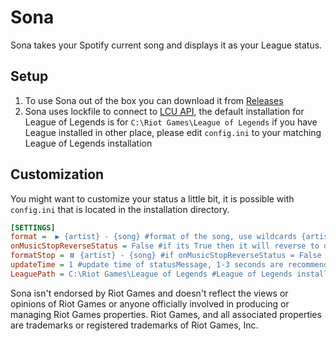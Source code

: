 # Sona
Sona takes your Spotify current song and displays it as your League status.


## Setup
1. To use Sona out of the box you can download it from [Releases](https://github.com/Santoryo/Sona/releases)
2. Sona uses lockfile to connect to [LCU API](https://hextechdocs.dev/getting-started-with-the-lcu-api/), the default installation for League of Legends is for `C:\Riot Games\League of Legends` if you have League installed in other place, please edit `config.ini` to your matching League of Legends installation

## Customization
You might want to customize your status a little bit, it is possible with `config.ini` that is located in the installation directory.
``` ini
[SETTINGS]
format =  ▶️ {artist} - {song} #format of the song, use wildcards {artist} or {song} to display the info respectively.
onMusicStopReverseStatus = False #if its True then it will reverse to original status that you had setup before turning on Sona.
formatStop = ⏸️ {artist} - {song} #if onMusicStopReverseStatus = False then formatStop is taken into the accountant
updateTime = 1 #update time of statusMessage, 1-3 seconds are recommended
LeaguePath = C:\Riot Games\League of Legends #League of Legends installation folder
```



Sona isn't endorsed by Riot Games and doesn't reflect the views or opinions of Riot Games or anyone officially involved in producing or managing Riot Games properties. Riot Games, and all associated properties are trademarks or registered trademarks of Riot Games, Inc.
